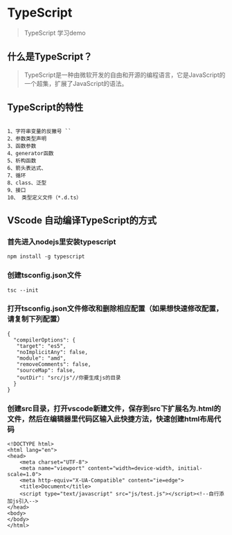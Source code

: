
# TypeScript

>TypeScript 学习demo

## 什么是TypeScript？

>TypeScript是一种由微软开发的自由和开源的编程语言，它是JavaScript的一个超集，扩展了JavaScript的语法。

## TypeScript的特性

```

1、字符串变量的反撇号 ``
2、参数类型声明
3、函数参数
4、generator函数
5、析构函数
6、箭头表达式、
7、循环
8、class、泛型
9、接口
10、 类型定义文件（*.d.ts）

```
## VScode 自动编译TypeScript的方式
 
### 首先进入nodejs里安装typescript

```
npm install -g typescript
```
### 创建tsconfig.json文件

```
tsc --init
```
### 打开tsconfig.json文件修改和删除相应配置（如果想快速修改配置，请复制下列配置）

```
{
  "compilerOptions": {
   "target": "es5",
   "noImplicitAny": false,
   "module": "amd",
   "removeComments": false,
   "sourceMap": false,
   "outDir": "src/js"//你要生成js的目录
  }
}
```
### 创建src目录，打开vscode新建文件，保存到src下扩展名为.html的文件，然后在编辑器里代码区输入此快捷方法，快速创建html布局代码

```
<!DOCTYPE html>
<html lang="en">
<head>
    <meta charset="UTF-8">
    <meta name="viewport" content="width=device-width, initial-scale=1.0">
    <meta http-equiv="X-UA-Compatible" content="ie=edge">
    <title>Document</title>
    <script type="text/javascript" src="js/test.js"></script><!--自行添加js引入-->
</head>
<body>
</body>
</html>
```
